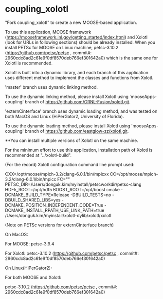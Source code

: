 coupling_xolotl
=====

"Fork coupling_xolotl" to create a new MOOSE-based application.

To use this application, MOOSE framework (https://mooseframework.inl.gov/getting_started/index.html) and Xolotl (look for URLs in following sections) should be already installed. When you install PETSc for MOOSE on Linux machine, petsc-3.10.2 (https://github.com/petsc/petsc , commit#: 2960cdc8ad2c61e9f0df8570deb766ef301642a0) which is the same one for Xolotl is recommended.

Xolotl is built into a dynamic library, and each branch of this application uses different method to implement the classes and functions from Xolotl.

'master' branch uses dynamic linking method.

To use the dynamic linking method, please install Xolotl using 'mooseApps-coupling' branch of https://github.com/ORNL-Fusion/xolotl.git.

'externCinterface' branch uses dynamic loading method, and was tested on both MacOS and Linux (HiPerGator2, University of Florida).

To use the dynamic loading method, please install Xolotl using 'mooseApps-coupling' branch of https://github.com/eastglow-zz/xolotl.git.

**You can install multiple versions of Xolotl on the same machine.

For the minimum effort to use this application, installation path of Xolotl is recommended at "../xolotl-build".

(For the record) Xolotl configuration command line prompt used:

CXX=/opt/moose/mpich-3.2/clang-6.0.1/bin/mpicxx CC=/opt/moose/mpich-3.2/clang-6.0.1/bin/mpicc FC="" PETSC_DIR=/Users/donguk.kim/myinstall/petscworkdir/petsc-clang HDF5_ROOT=/opt/hdf5 BOOST_ROOT=/opt/boost cmake -DCMAKE_BUILD_TYPE=Release -DBUILD_TESTS=no -DBUILD_SHARED_LIBS=yes  -DCMAKE_POSITION_INDEPENDENT_CODE=True -DCMAKE_INSTALL_RPATH_USE_LINK_PATH=true /Users/donguk.kim/myinstall/xolotl-dylib/xolotl/xolotl

(Note on PETSc versions for externCinterface branch)

On MacOS:

For MOOSE: petsc-3.9.4

For Xolotl: petsc-3.10.2 (https://github.com/petsc/petsc , commit#: 2960cdc8ad2c61e9f0df8570deb766ef301642a0)

On Linux(HiPerGator2):

For both MOOSE and Xolotl:

petsc-3.10.2 (https://github.com/petsc/petsc , commit#: 2960cdc8ad2c61e9f0df8570deb766ef301642a0) 

